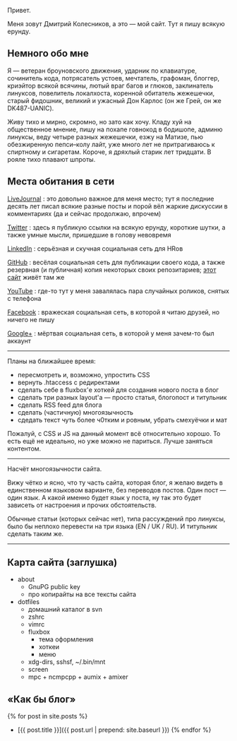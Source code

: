 ---
---

Привет.

Меня зовут Дмитрий Колесников, а это — мой сайт.
Тут я пишу всякую ерунду.

Немного обо мне
---------------

Я — ветеран броуновского движения, ударник по клавиатуре, сочинитель кода,
потрясатель устоев, мечтатель, графоман, блоггер, криэйтор всякой всячины,
лютый враг багов и глюков, заклинатель линуксов, повелитель локалхоста,
коренной обитатель жежешечки, старый фидошник, великий и ужасный
Дон Карлос (он же Грей, он же DK487-UANIC).

Живу тихо и мирно, скромно, но зато как хочу. Кладу хуй на общественное мнение,
пишу на похапе говнокод в бодишопе, админю линуксы,
веду четыре разных жежешечки, езжу на Матизе, пью обезжиренную пепси–колу лайт,
уже много лет не притрагиваюсь к спиртному и сигаретам.
Короче, я дряхлый старик лет тридцати. В рояле тихо плавают шпроты.

Места обитания в сети
---------------------

[LiveJournal](http://kastaneda.livejournal.com/)
:   это довольно важное для меня место;
    тут я последние десять лет писал всякие разные посты
    и порой вёл жаркие дискуссии в комментариях
    (да и сейчас продолжаю, впрочем)

[Twitter](http://twitter.com/kastaneda)
:   здесь я публикую ссылки на всякую ерунду, короткие шутки,
    а также умные мысли, пришедшие в голову невовремя

[LinkedIn](http://ua.linkedin.com/in/dk487)
:   серьёзная и скучная социальная сеть для HRов

[GitHub](http://github.com/kastaneda)
:   весёлая социальная сеть для публикации своего кода,
    а также резервная (и публичная) копия
    некоторых своих репозитариев;
    [этот сайт](webdev/this.html) живёт там же

[YouTube](http://www.youtube.com/user/bandacomua)
:   где-то тут у меня завалялась пара случайных роликов,
    снятых с телефона

[Facebook](http://www.facebook.com/dmytro.kolesnykov)
:   вражеская социальная сеть,
    в которой я читаю друзей, но ничего не пишу

[Google+](https://plus.google.com/101700868630803601700/about)
:   мёртвая социальная сеть, в которой у меня зачем-то был аккаунт

-----

Планы на ближайшее время:

 * пересмотреть и, возможно, упростить CSS
 * вернуть .htaccess с редиректами
 * сделать себе в fluxbox'е хоткей для создания нового поста в блог
 * сделать три разных layout'а — просто статья, блогопост и титульник
 * сделать RSS feed для блога
 * сделать (частичную) многоязычность
 * сдедать текст чуть более ч0тким и ровным, убрать смехуёчки и мат

Пожалуй, с CSS и JS на данный момент всё относительно хорошо.
То есть ещё не идеально, но уже можно не париться.
Лучше заняться контентом.

-----

Насчёт многоязычности сайта.

Вижу чётко и ясно, что ту часть сайта, которая блог, я желаю видеть
в единственном языковом варианте, без переводов постов.
Один пост — один язык.  А какой именно будет язык у поста, ну так это
будет зависеть от настроения и прочих обстоятельств.

Обычные статьи (которых сейчас нет), типа рассуждений про линуксы,
было бы неплохо перевести на три языка (EN / UK / RU). И титульник
сделать таким же.

-----

Карта сайта (заглушка)
----------------------

 * about
    - GnuPG public key
    - про копирайты на все тексты сайта
 * dotfiles
    - домашний каталог в svn
    - zshrc
    - vimrc
    - fluxbox
        * тема оформления
        * хоткеи
        * меню
    - xdg-dirs, sshsf, ~/.bin/mnt
    - screen
    - mpc + ncmpcpp + aumix + amixer

«Как бы блог»
-------------

{% for post in site.posts %}
- [{{ post.title }}]({{ post.url | prepend: site.baseurl }})
{% endfor %}
